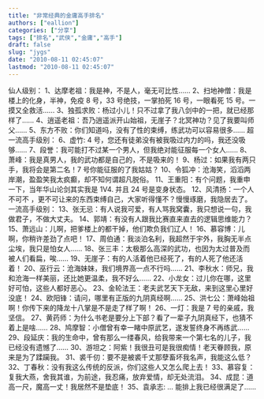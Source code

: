 ```yaml
---
title: "非常经典的金庸高手排名"
authors: ["eallion"]
categories: ["分享"]
tags: ["排名","武侠","金庸","高手"]
draft: false
slug: "jygs"
date: "2010-08-11 02:45:07"
lastmod: "2010-08-11 02:45:07"
---
```


仙人级别：
 1、达摩老祖：我是神，不是人，毫无可比性……
 2、扫地神僧：我是楼上的化身，半神，免疫 8 号，33 号绝技，一掌拍死 16 号，一眼看死 15 号。一摸又全救活……
 3、独孤求败：杨过小儿！只不过拿了我八剑中的一把，就已经那样了……
 4、逍遥老祖：吾乃逍遥派开山始祖，无崖子？北冥神功？见了我要叫师父……
 5、东方不败：你们知道吗，没有了性的束缚，练武功可以容易很多……
 超一流高手级别：
 6、虚竹: 4 号，您还有徒弟没有被我吸过内力的吗，我还没吸够……
 7、段誉：我可能打不过某一个男人，但我绝对能征服每一个女人……
 8、萧峰：我是真男人，我的武功都是自己的，不是吸来的！
 9、杨过：如果我有两只手，我将会是第二名！7 号你能征服的了我姑姑？
 10、令狐冲：沧海笑，滔滔两岸潮，盈盈笑我太疯癫，却不知何谓超凡脱俗。
 11、王重阳：有个问题，我重申一下，当年华山论剑其实我是 1V4. 并且 24 号是变身状态。
 12、风清扬：一个人不可不 ，更不可让来的东西束缚自己，大家听得懂不？慢慢琢磨，我隐居去了。
 一流高手级别：
 13、张无忌：有人说我可爱，有人骂我窝囊，我只想说一句，我做君子，不做大丈夫。
 14、郭靖：有没有人跟我比赛直来直去的逻辑思维能力？
 15、萧远山：儿啊，把爹楼上的都干掉，他们欺负我们辽人！
 16、慕容博：儿啊，你稍许差劲了点吧！
 17、周伯通：我淡泊名利，我超然于宇外，我胸无半点尘埃，我只是怕女人……
 18、张三丰：太极那么高深的武功，也因为太过普及而被人们看扁，唉……
 19、无崖子：有的人活着他已经死了，有的人死了他还活着！
 20、巫行云：沧海妹妹，我们境界高一点不行吗……
 21、李秋水：师兄，我和沧海一样美丽，还比她更温柔，我不好么……
 22、小龙女：过儿你在哪，这里好可怕，这些人都好恶心。
 23、金轮法王：老夫武艺天下无敌，来到这里心里好没底！
 24、欧阳锋：请问，哪里有正版的九阴真经啊……
 25、洪七公：萧峰始祖啊！你传下来的降龙十八掌是不是走了样了啊！
 26、一灯：我是 7 号的亲戚，我坚信。
 27、黄药师：为什么书老是要分上下部？看了一辈子九阴真经下，也猜不着上是啥……
 28、鸠摩智：小僧曾有幸一睹中原武艺，遂发誓终身不再练武……
 29、段延庆：我的生命中，曾有那么一缕春风，给我带来一个第七名的儿子，我已经没有遗憾了……
 30、游坦之：阿紫！我很丑可是我很痴情！老天眷顾我，原来是为了蹂躏我。
 31、裘千仞：要不是被裘千丈那孽畜坏我名声，我能这么低？
 32、丁春秋：没有我这么传统的反派，你们这些人又怎么爬上去！
 33、慕容复：复我大燕，舍我其谁，为前途，我忍痛，放弃爱情，却无处流泪。
 34、成昆：道高一尺，魔高一丈！我居然不是垫底！
 35、袁承志: … 能排上我已经很满足了……
